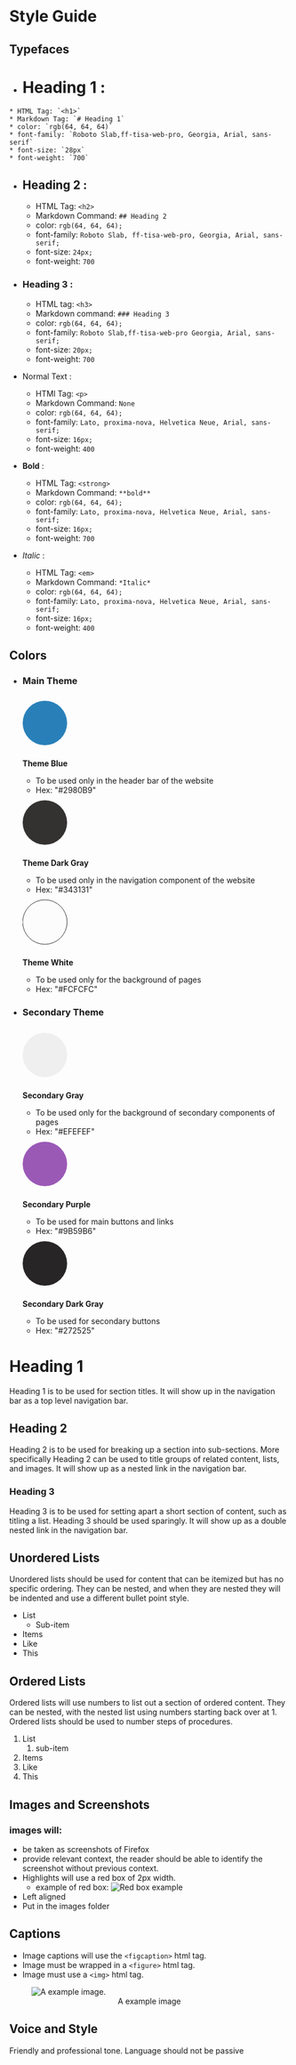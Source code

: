 # Style Guide

## Typefaces

*    # Heading 1 : 
    * HTML Tag: `<h1>`
    * Markdown Tag: `# Heading 1`
    * color: `rgb(64, 64, 64)`
    * font-family: `Roboto Slab,ff-tisa-web-pro, Georgia, Arial, sans-serif`
    * font-size: `28px`
    * font-weight: `700`

        
*   ## Heading 2 : 
    * HTML Tag: `<h2>`
    * Markdown Command: `## Heading 2`
    * color: `rgb(64, 64, 64);`
    * font-family: `Roboto Slab, ff-tisa-web-pro, Georgia, Arial, sans-serif;`
    * font-size: `24px;`
    * font-weight: `700`

*   ### Heading 3 : 
    * HTML tag: `<h3>`
    * Markdown command:  `### Heading 3`
    * color: `rgb(64, 64, 64);`
    * font-family: `Roboto Slab,ff-tisa-web-pro Georgia, Arial, sans-serif;`
    * font-size: `20px;`
    * font-weight: `700`

* Normal Text : 
    * HTMl Tag: `<p>`
    * Markdown Command: `None`
    * color: `rgb(64, 64, 64);`
    * font-family: `Lato, proxima-nova, Helvetica Neue, Arial, sans-serif;`
    * font-size: `16px;`
    * font-weight: `400`

*   **Bold** : 
    * HTML Tag: `<strong> `
    * Markdown Command: `**bold**`
    * color: `rgb(64, 64, 64);`
    * font-family: `Lato, proxima-nova, Helvetica Neue, Arial, sans-serif;`
    * font-size: `16px;`
    * font-weight: `700`
    

*   *Italic* : 
    * HTML Tag: `<em>`
    * Markdown Command: `*Italic*`
    * color: `rgb(64, 64, 64);`
    * font-family: `Lato, proxima-nova, Helvetica Neue, Arial, sans-serif;`
    * font-size: `16px;`
    * font-weight: `400`

## Colors
* ### Main Theme 
    <svg height="100" width="100">
        <circle cx="40" cy="50" r="40" fill="#2980B9" >
    </svg>

    **Theme Blue**

    * To be used only in the header bar of the website
    * Hex: "#2980B9"

    <svg height="100" width="100">
        <circle cx="40" cy="50" r="40" fill="#343131" >
    </svg>

    **Theme Dark Gray**

    * To be used only in the navigation component of the website
    * Hex: "#343131"

    <svg height="100" width="100">
        <circle cx="40" cy="50" r="40" stroke="#343131" stroke-width="1" fill="#FCFCFC" >
    </svg>

    **Theme White**

    * To be used only for the background of pages
    * Hex: "#FCFCFC"


* ### Secondary Theme 

    <svg height="100" width="100">
        <circle cx="40" cy="50" r="40" fill="#EFEFEF" >
    </svg>

    **Secondary Gray**

    * To be used only for the background of secondary components of pages
    * Hex: "#EFEFEF"


    <svg height="100" width="100">
        <circle cx="40" cy="50" r="40" fill="#9B59B6" >
    </svg>

    **Secondary Purple**

    * To be used for main buttons and links
    * Hex: "#9B59B6"

    <svg height="100" width="100">
        <circle cx="40" cy="50" r="40" fill="#272525" >
    </svg>

    **Secondary Dark Gray**

    * To be used for secondary buttons 
    * Hex: "#272525"


# Heading 1

Heading 1 is to be used for section titles. It will show up in the navigation bar
as a top level navigation bar.

## Heading 2

Heading 2 is to be used for breaking up a section into sub-sections. More specifically
Heading 2 can be used to title groups of related content, lists, and images. It will
show up as a nested link in the navigation bar.

### Heading 3

Heading 3 is to be used for setting apart a short section of content, such as titling a list.
Heading 3 should be used sparingly. It will show up as a double nested link in the
navigation bar.

## Unordered Lists

Unordered lists should be used for content that can be itemized but has no specific
ordering. They can be nested, and when they are nested they will be indented and
use a different bullet point style.

- List
    + Sub-item
- Items
- Like 
- This

## Ordered Lists

Ordered lists will use numbers to list out a section of ordered content. They can
be nested, with the nested list using numbers starting back over at 1. Ordered lists
should be used to number steps of procedures.

1. List
    1. sub-item
2. Items
3. Like
4. This

## Images and Screenshots

### images will:
- be taken as screenshots of Firefox
- provide relevant context, the reader should be able to identify the screenshot without previous context.
- Highlights will use a red box of 2px width.
    - example of red box:
    ![Red box example](images/RedBoxExample.jpg)
- Left aligned
- Put in the images folder

## Captions
- Image captions will use the `<figcaption>` html tag.
- Image must be wrapped in a `<figure>` html tag.
- Image must use a `<img>` html tag.
<figure>
<img src="../images/Example.jpg" alt="A example image.">
<figcaption align = "center">A example image</figcaption>
</figure>



## Voice and Style

Friendly and professional tone.
Language should not be passive